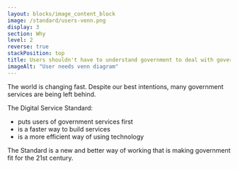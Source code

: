 ```yaml
---
layout: blocks/image_content_block
image: /standard/users-venn.png
display: 3
section: Why
level: 2
reverse: true
stackPosition: top
title: Users shouldn't have to understand government to deal with government
imageAlt: "User needs venn diagram"
---
```

The world is changing fast. Despite our best intentions, many government services are being left behind.

The Digital Service Standard:

- puts users of government services first
- is a faster way to build services
- is a more efficient way of using technology

The Standard is a new and better way of working that is making government fit for the 21st century.
